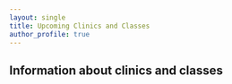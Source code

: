 ```yaml
---
layout: single
title: Upcoming Clinics and Classes
author_profile: true
---
```


## Information about clinics and classes
